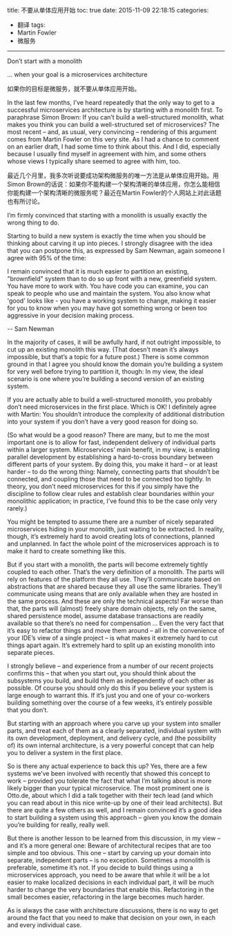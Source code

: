 title: 不要从单体应用开始
toc: true
date: 2015-11-09 22:18:15
categories: 
  - 翻译
tags:
  - Martin Fowler
  - 微服务
---

Don’t start with a monolith

… when your goal is a microservices architecture

如果你的目标是微服务，就不要从单体应用开始。

In the last few months, I’ve heard repeatedly that the only way to get to a successful microservices architecture is by starting with a monolith first. To paraphrase Simon Brown: If you can’t build a well-structured monolith, what makes you think you can build a well-structured set of microservices? The most recent – and, as usual, very convincing – rendering of this argument comes from Martin Fowler on this very site. As I had a chance to comment on an earlier draft, I had some time to think about this. And I did, especially because I usually find myself in agreement with him, and some others whose views I typically share seemed to agree with him, too.

最近几个月里，我多次听说要成功架构微服务的唯一方法是从单体应用开始。用Simon Brown的话说：如果你不能构建一个架构清晰的单体应用，你怎么能相信你能构建一个架构清晰的微服务呢？最近在Martin Fowler的个人网站上对此话题也有所讨论。

I’m firmly convinced that starting with a monolith is usually exactly the wrong thing to do.

Starting to build a new system is exactly the time when you should be thinking about carving it up into pieces. I strongly disagree with the idea that you can postpone this, as expressed by Sam Newman, again someone I agree with 95% of the time:

I remain convinced that it is much easier to partition an existing, "brownfield" system than to do so up front with a new, greenfield system. You have more to work with. You have code you can examine, you can speak to people who use and maintain the system. You also know what 'good' looks like - you have a working system to change, making it easier for you to know when you may have got something wrong or been too aggressive in your decision making process.

-- Sam Newman

<!-- more -->

In the majority of cases, it will be awfully hard, if not outright impossible, to cut up an existing monolith this way. (That doesn’t mean it’s always impossible, but that’s a topic for a future post.) There is some common ground in that I agree you should know the domain you’re building a system for very well before trying to partition it, though: In my view, the ideal scenario is one where you’re building a second version of an existing system.

If you are actually able to build a well-structured monolith, you probably don’t need microservices in the first place. Which is OK! I definitely agree with Martin: You shouldn’t introduce the complexity of additional distribution into your system if you don’t have a very good reason for doing so.

(So what would be a good reason? There are many, but to me the most important one is to allow for fast, independent delivery of individual parts within a larger system. Microservices’ main benefit, in my view, is enabling parallel development by establishing a hard-to-cross boundary between different parts of your system. By doing this, you make it hard – or at least harder – to do the wrong thing: Namely, connecting parts that shouldn’t be connected, and coupling those that need to be connected too tightly. In theory, you don’t need microservices for this if you simply have the discipline to follow clear rules and establish clear boundaries within your monolithic application; in practice, I’ve found this to be the case only very rarely.)


You might be tempted to assume there are a number of nicely separated microservices hiding in your monolith, just waiting to be extracted. In reality, though, it’s extremely hard to avoid creating lots of connections, planned and unplanned. In fact the whole point of the microservices approach is to make it hard to create something like this.

But if you start with a monolith, the parts will become extremely tightly coupled to each other. That’s the very definition of a monolith. The parts will rely on features of the platform they all use. They’ll communicate based on abstractions that are shared because they all use the same libraries. They’ll communicate using means that are only available when they are hosted in the same process. And these are only the technical aspects! Far worse than that, the parts will (almost) freely share domain objects, rely on the same, shared persistence model, assume database transactions are readily available so that there’s no need for compensation … Even the very fact that it’s easy to refactor things and move them around – all in the convenience of your IDE’s view of a single project – is what makes it extremely hard to cut things apart again. It’s extremely hard to split up an existing monolith into separate pieces.

I strongly believe – and experience from a number of our recent projects confirms this – that when you start out, you should think about the subsystems you build, and build them as independently of each other as possible. Of course you should only do this if you believe your system is large enough to warrant this. If it’s just you and one of your co-workers building something over the course of a few weeks, it’s entirely possible that you don’t.

But starting with an approach where you carve up your system into smaller parts, and treat each of them as a clearly separated, individual system with its own development, deployment, and delivery cycle, and (the possibility of) its own internal architecture, is a very powerful concept that can help you to deliver a system in the first place.

So is there any actual experience to back this up? Yes, there are a few systems we’ve been involved with recently that showed this concept to work – provided you tolerate the fact that what I’m talking about is more likely bigger than your typical microservice. The most prominent one is Otto.de, about which I did a talk together with their tech lead (and which you can read about in this nice write-up by one of their lead architects). But there are quite a few others as well, and I remain convinced it’s a good idea to start building a system using this approach – given you know the domain you’re building for really, really well.

But there is another lesson to be learned from this discussion, in my view – and it’s a more general one: Beware of architectural recipes that are too simple and too obvious. This one – start by carving up your domain into separate, independent parts – is no exception. Sometimes a monolith is preferable, sometime it’s not. If you decide to build things using a microservices approach, you need to be aware that while it will be a lot easier to make localized decisions in each individual part, it will be much harder to change the very boundaries that enable this. Refactoring in the small becomes easier, refactoring in the large becomes much harder.

As is always the case with architecture discussions, there is no way to get around the fact that you need to make that decision on your own, in each and every individual case.

